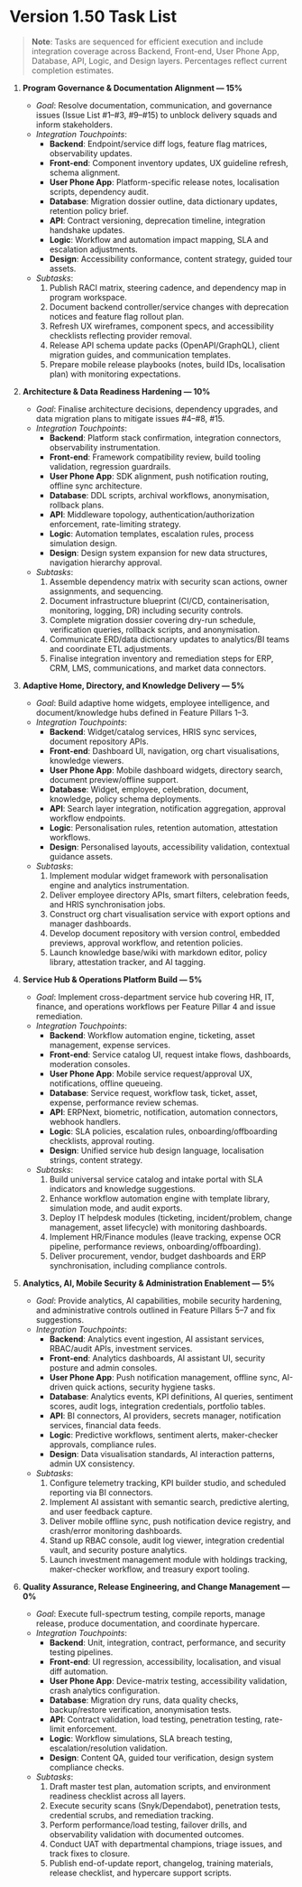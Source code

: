 # Version 1.50 Task List

> **Note**: Tasks are sequenced for efficient execution and include integration coverage across Backend, Front-end, User Phone App, Database, API, Logic, and Design layers. Percentages reflect current completion estimates.

1. **Program Governance & Documentation Alignment — 15%**
   - *Goal*: Resolve documentation, communication, and governance issues (Issue List #1–#3, #9–#15) to unblock delivery squads and inform stakeholders.
   - *Integration Touchpoints*:
     - **Backend**: Endpoint/service diff logs, feature flag matrices, observability updates.
     - **Front-end**: Component inventory updates, UX guideline refresh, schema alignment.
     - **User Phone App**: Platform-specific release notes, localisation scripts, dependency audit.
     - **Database**: Migration dossier outline, data dictionary updates, retention policy brief.
     - **API**: Contract versioning, deprecation timeline, integration handshake updates.
     - **Logic**: Workflow and automation impact mapping, SLA and escalation adjustments.
     - **Design**: Accessibility conformance, content strategy, guided tour assets.
   - *Subtasks*:
     1. Publish RACI matrix, steering cadence, and dependency map in program workspace.
     2. Document backend controller/service changes with deprecation notices and feature flag rollout plan.
     3. Refresh UX wireframes, component specs, and accessibility checklists reflecting provider removal.
     4. Release API schema update packs (OpenAPI/GraphQL), client migration guides, and communication templates.
     5. Prepare mobile release playbooks (notes, build IDs, localisation plan) with monitoring expectations.

2. **Architecture & Data Readiness Hardening — 10%**
   - *Goal*: Finalise architecture decisions, dependency upgrades, and data migration plans to mitigate issues #4–#8, #15.
   - *Integration Touchpoints*:
     - **Backend**: Platform stack confirmation, integration connectors, observability instrumentation.
     - **Front-end**: Framework compatibility review, build tooling validation, regression guardrails.
     - **User Phone App**: SDK alignment, push notification routing, offline sync architecture.
     - **Database**: DDL scripts, archival workflows, anonymisation, rollback plans.
     - **API**: Middleware topology, authentication/authorization enforcement, rate-limiting strategy.
     - **Logic**: Automation templates, escalation rules, process simulation design.
     - **Design**: Design system expansion for new data structures, navigation hierarchy approval.
   - *Subtasks*:
     1. Assemble dependency matrix with security scan actions, owner assignments, and sequencing.
     2. Document infrastructure blueprint (CI/CD, containerisation, monitoring, logging, DR) including security controls.
     3. Complete migration dossier covering dry-run schedule, verification queries, rollback scripts, and anonymisation.
     4. Communicate ERD/data dictionary updates to analytics/BI teams and coordinate ETL adjustments.
     5. Finalise integration inventory and remediation steps for ERP, CRM, LMS, communications, and market data connectors.

3. **Adaptive Home, Directory, and Knowledge Delivery — 5%**
   - *Goal*: Build adaptive home widgets, employee intelligence, and document/knowledge hubs defined in Feature Pillars 1–3.
   - *Integration Touchpoints*:
     - **Backend**: Widget/catalog services, HRIS sync services, document repository APIs.
     - **Front-end**: Dashboard UI, navigation, org chart visualisations, knowledge viewers.
     - **User Phone App**: Mobile dashboard widgets, directory search, document preview/offline support.
     - **Database**: Widget, employee, celebration, document, knowledge, policy schema deployments.
     - **API**: Search layer integration, notification aggregation, approval workflow endpoints.
     - **Logic**: Personalisation rules, retention automation, attestation workflows.
     - **Design**: Personalised layouts, accessibility validation, contextual guidance assets.
   - *Subtasks*:
     1. Implement modular widget framework with personalisation engine and analytics instrumentation.
     2. Deliver employee directory APIs, smart filters, celebration feeds, and HRIS synchronisation jobs.
     3. Construct org chart visualisation service with export options and manager dashboards.
     4. Develop document repository with version control, embedded previews, approval workflow, and retention policies.
     5. Launch knowledge base/wiki with markdown editor, policy library, attestation tracker, and AI tagging.

4. **Service Hub & Operations Platform Build — 5%**
   - *Goal*: Implement cross-department service hub covering HR, IT, finance, and operations workflows per Feature Pillar 4 and issue remediation.
   - *Integration Touchpoints*:
     - **Backend**: Workflow automation engine, ticketing, asset management, expense services.
     - **Front-end**: Service catalog UI, request intake flows, dashboards, moderation consoles.
     - **User Phone App**: Mobile service request/approval UX, notifications, offline queueing.
     - **Database**: Service request, workflow task, ticket, asset, expense, performance review schemas.
     - **API**: ERPNext, biometric, notification, automation connectors, webhook handlers.
     - **Logic**: SLA policies, escalation rules, onboarding/offboarding checklists, approval routing.
     - **Design**: Unified service hub design language, localisation strings, content strategy.
   - *Subtasks*:
     1. Build universal service catalog and intake portal with SLA indicators and knowledge suggestions.
     2. Enhance workflow automation engine with template library, simulation mode, and audit exports.
     3. Deploy IT helpdesk modules (ticketing, incident/problem, change management, asset lifecycle) with monitoring dashboards.
     4. Implement HR/Finance modules (leave tracking, expense OCR pipeline, performance reviews, onboarding/offboarding).
     5. Deliver procurement, vendor, budget dashboards and ERP synchronisation, including compliance controls.

5. **Analytics, AI, Mobile Security & Administration Enablement — 5%**
   - *Goal*: Provide analytics, AI capabilities, mobile security hardening, and administrative controls outlined in Feature Pillars 5–7 and fix suggestions.
   - *Integration Touchpoints*:
     - **Backend**: Analytics event ingestion, AI assistant services, RBAC/audit APIs, investment services.
     - **Front-end**: Analytics dashboards, AI assistant UI, security posture and admin consoles.
     - **User Phone App**: Push notification management, offline sync, AI-driven quick actions, security hygiene tasks.
     - **Database**: Analytics events, KPI definitions, AI queries, sentiment scores, audit logs, integration credentials, portfolio tables.
     - **API**: BI connectors, AI providers, secrets manager, notification services, financial data feeds.
     - **Logic**: Predictive workflows, sentiment alerts, maker-checker approvals, compliance rules.
     - **Design**: Data visualisation standards, AI interaction patterns, admin UX consistency.
   - *Subtasks*:
     1. Configure telemetry tracking, KPI builder studio, and scheduled reporting via BI connectors.
     2. Implement AI assistant with semantic search, predictive alerting, and user feedback capture.
     3. Deliver mobile offline sync, push notification device registry, and crash/error monitoring dashboards.
     4. Stand up RBAC console, audit log viewer, integration credential vault, and security posture analytics.
     5. Launch investment management module with holdings tracking, maker-checker workflow, and treasury export tooling.

6. **Quality Assurance, Release Engineering, and Change Management — 0%**
   - *Goal*: Execute full-spectrum testing, compile reports, manage release, produce documentation, and coordinate hypercare.
   - *Integration Touchpoints*:
     - **Backend**: Unit, integration, contract, performance, and security testing pipelines.
     - **Front-end**: UI regression, accessibility, localisation, and visual diff automation.
     - **User Phone App**: Device-matrix testing, accessibility validation, crash analytics configuration.
     - **Database**: Migration dry runs, data quality checks, backup/restore verification, anonymisation tests.
     - **API**: Contract validation, load testing, penetration testing, rate-limit enforcement.
     - **Logic**: Workflow simulations, SLA breach testing, escalation/resolution validation.
     - **Design**: Content QA, guided tour verification, design system compliance checks.
   - *Subtasks*:
     1. Draft master test plan, automation scripts, and environment readiness checklist across all layers.
     2. Execute security scans (Snyk/Dependabot), penetration tests, credential scrubs, and remediation tracking.
     3. Perform performance/load testing, failover drills, and observability validation with documented outcomes.
     4. Conduct UAT with departmental champions, triage issues, and track fixes to closure.
     5. Publish end-of-update report, changelog, training materials, release checklist, and hypercare support scripts.
